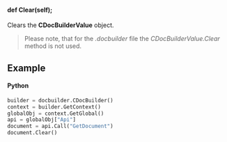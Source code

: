 #### def Clear(self);

Clears the **CDocBuilderValue** object.

> Please note, that for the *.docbuilder* file the *CDocBuilderValue.Clear* method is not used.

## Example

#### Python

``` python
builder = docbuilder.CDocBuilder()
context = builder.GetContext()
globalObj = context.GetGlobal()
api = globalObj["Api"]
document = api.Call("GetDocument")
document.Clear()
```
